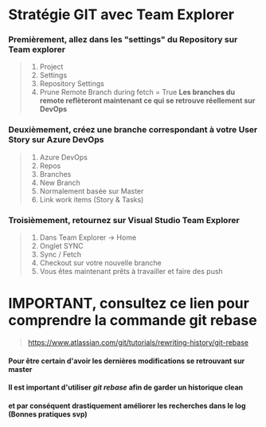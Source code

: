 # Stratégie GIT avec Team Explorer

### Premièrement, allez dans les "settings" du Repository sur Team explorer

> 1. Project
> 2. Settings
> 3. Repository Settings
> 4. Prune Remote Branch during fetch = True
>    **Les branches du remote reflèteront maintenant ce qui se retrouve réellement sur DevOps**

### Deuxièmement, créez une branche correspondant à votre User Story sur Azure DevOps

> 1. Azure DevOps
> 2. Repos
> 3. Branches
> 4. New Branch
> 5. Normalement basée sur Master
> 6. Link work items (Story & Tasks)

### Troisièmement, retournez sur Visual Studio Team Explorer

> 1. Dans Team Explorer -> Home
> 2. Onglet SYNC
> 3. Sync / Fetch
> 4. Checkout sur votre nouvelle branche
> 5. Vous êtes maintenant prêts à travailler et faire des push

# IMPORTANT, consultez ce lien pour comprendre la commande **git rebase**

> https://www.atlassian.com/git/tutorials/rewriting-history/git-rebase

#### Pour être certain d'avoir les dernières modifications se retrouvant sur master

#### Il est important d'utiliser _git rebase_ afin de garder un historique clean

#### et par conséquent drastiquement améliorer les recherches dans le log (Bonnes pratiques svp)
